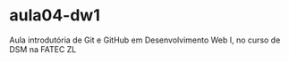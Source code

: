 # aula04-dw1
Aula introdutória de Git e GitHub em Desenvolvimento Web I, no curso de DSM na FATEC ZL
